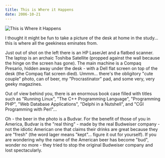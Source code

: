```yaml
---
title: This is Where it Happens
date: 2006-10-21
---
```


![This is Where it Happens](https://source.unsplash.com/LuQ2ex5HY3c/1600x900)

I thought it might be fun to take a picture of the desk at home in the study... this is where all the geekiness eminates from.

Just out of shot on the left there is an HP LaserJet and a flatbed scanner. The laptop is an archaic Toshiba Satellite (propped against the wall because the hinge on the screen has gone). The main machine is a Compaq Presario, hidden away under the desk - with a Dell flat screen on top of the desk (the Compaq flat screen died). Ummm... there's the obligitory "cute couple" photo, can of beer, my "Procrastinator" pad, and some very, very geeky magazines.

Out of view behind you, there is an enormous book case filled with titles such as "Running Linux", "The C++ Programming Language", "Programming PHP", "Web Database Applications", "Delphi in a Nutshell", and "CGI Programming with Perl"...

Oh - the beer in the photo is a Budvar. For the benefit of those of you in America, Budvar is the "real thing" - made by the real Budweiser company - not the idiotic American one that claims their drinks are great because they are "fresh" (the word lager means "kept"... figure it out for yourself). If you are wondering why the name of the American beer has become "bud", wonder no more - they tried to stop the original Budweiser company and lost spectacularly.